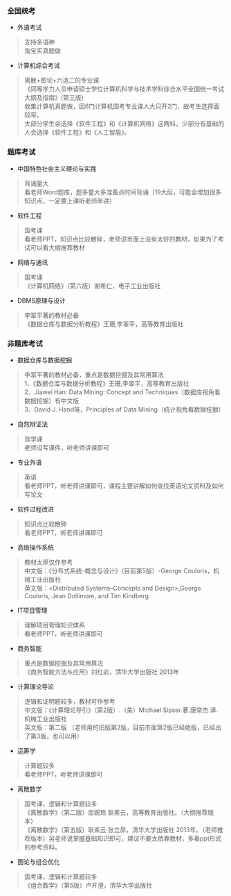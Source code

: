 ### 全国统考

- 外语考试

> 支持多语种  
> 淘宝买真题做

- 计算机综合考试

> 离散+图论+六选二的专业课  
> 《同等学力人员申请硕士学位计算机科学与技术学科综合水平全国统一考试大纲及指南》(第三版)  
> 收集计算机真题做，因6门计算机国考专业课人大只开2门，故考生选择面较窄。  
> 大部分学生会选择《软件工程》和《计算机网络》这两科，少部分有基础的人会选择《软件工程》和《人工智能》。

### 题库考试

- 中国特色社会主义理论与实践	

> 背诵量大	
> 看老师Word题库，题多量大多准备点时间背诵（19大后，可能会增加很多知识点，一定要上课听老师串讲）

- 软件工程	

> 国考课	
> 看老师PPT，知识点比较散碎，老师说市面上没有太好的教材，如果为了考试可以看大纲推荐教材

- 网络与通讯	

> 国考课	
> 《计算机网络》（第六版）谢希仁，电子工业出版社
 
- DBMS原理与设计	

> 李翠平著的教材必备  
> 《数据仓库与数据分析教程》王珊,李翠平，高等教育出版社

### 非题库考试

- 数据仓库与数据挖掘	

> 李翠平著的教材必备，重点是数据挖掘及其常用算法  
> 1、《数据仓库与数据分析教程》王珊,李翠平，高等教育出版社  
> 2、Jiawei Han: Data Mining: Concept and Techniques（数据库视角看数据挖掘）有中文版  
> 3、David J. Hand等，Principles of Data Mining（统计视角看数据挖掘）  

- 自然辩证法	

> 哲学课	
> 老师没写课件，听老师讲课即可

- 专业外语	

> 英语  
> 看老师PPT，听老师讲课即可，课程主要讲解如何查找英语论文资料及如何写论文

- 软件过程改进

> 知识点比较散碎  
> 看老师PPT，听老师讲课即可

- 高级操作系统	

> 教材太厚仅作参考  
> 中文版：《分布式系统-概念与设计》（目前第5版）-George Couloris，机械工业出版社  
> 英文版：<Distributed Systems–Concepts and Design>,George Couloris, Jean Dollimore, and Tim Kindberg

- IT项目管理	

> 理解项目管理知识体系  
> 看老师PPT，听老师讲课即可

- 商务智能	

> 重点是数据挖掘及其常用算法  
> 《商务智能方法与应用》刘红岩，清华大学出版社 2013年

- 计算理论导论	

> 逻辑和证明题较多，教材可作参考  
> 中文版：《计算理论导引》（第2版）.（美）Michael Sipser.著.唐常杰.译. 机械工业出版社  
> 英文版：<Introduction to the theory of computation>第二版 （老师用的旧版第2版，目前市面第2版已经绝版，已经出了第3版，也可以用）

- 运筹学	

> 计算题较多  
> 看老师PPT，听老师讲课即可

- 离散数学	

> 国考课，逻辑和计算题较多  	
> 《离散数学》（第二版）屈婉玲 耿素云，高等教育出版社。（大纲推荐版本）  
> 《离散数学》（第五版）耿素云 张立昴，清华大学出版社 2013年。（老师推荐版本）另老师说掌握基础知识即可，建议不要太依靠教材，多看ppt形式的参考资料。

- 图论与组合优化	

> 国考课，逻辑和计算题较多	
> 《组合数学》（第5版）卢开澄，清华大学出版社 

   
   








